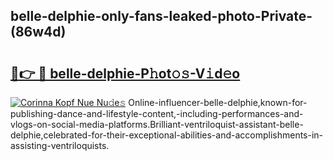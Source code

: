 ## belle-delphie-only-fans​-leaked-photo​-Private-(86w4d)


# <h2><a href="https://mediaupload.pro?title=belle-delphie&ref=git">🔗👉 🔴 belle-delphie-P𝚑ot𝚘𝚜-V𝚒d𝚎o</a></h2>

[![Corinna Kopf Nue Nu𝚍e𝚜](https://i.imgur.com/0qMVB7G.gif)](https://mediaupload.pro?title=belle-delphie&ref=git)
Online-influencer-belle-delphie,known-for-publishing-dance-and-lifestyle-content,-including-performances-and-vlogs-on-social-media-platforms.Brilliant-ventriloquist-assistant-belle-delphie,celebrated-for-their-exceptional-abilities-and-accomplishments-in-assisting-ventriloquists.  